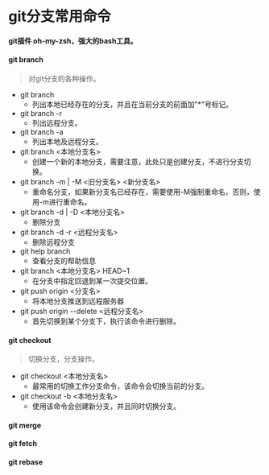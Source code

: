 ﻿# git分支常用命令

#### git插件 oh-my-zsh，强大的bash工具。

#### git branch
> 对git分支的各种操作。
- git branch 
  - 列出本地已经存在的分支，并且在当前分支的前面加"*"号标记。
- git branch -r
  - 列出远程分支。
- git branch -a
  - 列出本地及远程分支。
- git branch <本地分支名>
  - 创建一个新的本地分支，需要注意，此处只是创建分支，不进行分支切换。
- git branch -m | -M <旧分支名> <新分支名>
  - 重命名分支，如果新分支名已经存在，需要使用-M强制重命名，否则，使用-m进行重命名。
- git branch -d | -D <本地分支名>
  - 删除分支
- git branch -d -r <远程分支名>
  - 删除远程分支
- git help branch
  - 查看分支的帮助信息
- git branch <本地分支名> HEAD~1
  - 在分支中指定回退到某一次提交位置。
- git push origin <分支名>
  - 将本地分支推送到远程服务器
- git push origin --delete <远程分支名>
  - 首先切换到某个分支下，执行该命令进行删除。

#### git checkout
> 切换分支，分支操作。
- git checkout <本地分支名>
  - 最常用的切换工作分支命令，该命令会切换当前的分支。
- git checkout -b <本地分支名>
  - 使用该命令会创建新分支，并且同时切换分支。

#### git merge

#### git fetch

#### git rebase




